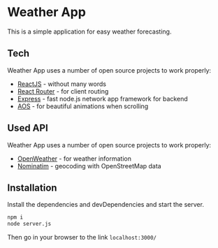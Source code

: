 # Weather App

This is a simple application for easy weather forecasting.
## Tech

Weather App uses a number of open source projects to work properly:

- [ReactJS](https://reactjs.org/) - without many words
- [React Router](https://reactrouter.com/) - for client routing
- [Express](https://expressjs.com) - fast node.js network app framework for backend
- [AOS](https://michalsnik.github.io/aos/) - for beautiful animations when scrolling

## Used API

Weather App uses a number of open source projects to work properly:

- [OpenWeather](https://openweathermap.org/weathermap) - for weather information
- [Nominatim](https://nominatim.org/) - geocoding with OpenStreetMap data


## Installation

Install the dependencies and devDependencies and start the server.

```sh
npm i
node server.js 
```
Then go in your browser to the link ```localhost:3000/```
